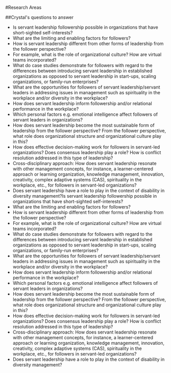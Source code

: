 #Research Areas

##Crystal's questions to answer

* Is servant leadership followership possible in organizations that have short-sighted self-interests?
* What are the limiting and enabling factors for followers?
* How is servant leadership different from other forms of leadership from the follower perspective? 
* For example, what is the role of organizational culture? How are virtual teams incorporated?
* What do case studies demonstrate for followers with regard to the differences between introducing servant leadership in established organizations as opposed to servant leadership in start-ups, scaling organizations, or family-run enterprises?
* What are the opportunities for followers of servant leadership/servant leaders in addressing issues in management such as spirituality in the workplace and/or diversity in the workplace?
* How does servant leadership inform followership and/or relational performance in the workplace?
* Which personal factors e.g. emotional intelligence affect followers of servant leaders in organizations? 
* How does servant leadership become the most sustainable form of leadership from the follower perspective? From the follower perspective, what role does organizational structure and organizational culture play in this? 
* How does effective decision-making work for followers in servant-led organizations? Does consensus leadership play a role? How is conflict resolution addressed in this type of leadership?
* Cross-disciplinary approach: How does servant leadership resonate with other management concepts, for instance, a learner-centered approach or learning organization, knowledge management, innovation, creativity, complex adaptive systems (CAS), spirituality in the workplace, etc., for followers in servant-led organizations?
* Does servant leadership have a role to play in the context of disability in diversity management?Is servant leadership followership possible in organizations that have short-sighted self-interests?
* What are the limiting and enabling factors for followers?
* How is servant leadership different from other forms of leadership from the follower perspective? 
* For example, what is the role of organizational culture? How are virtual teams incorporated?
* What do case studies demonstrate for followers with regard to the differences between introducing servant leadership in established organizations as opposed to servant leadership in start-ups, scaling organizations, or family-run enterprises?
* What are the opportunities for followers of servant leadership/servant leaders in addressing issues in management such as spirituality in the workplace and/or diversity in the workplace?
* How does servant leadership inform followership and/or relational performance in the workplace?
* Which personal factors e.g. emotional intelligence affect followers of servant leaders in organizations? 
* How does servant leadership become the most sustainable form of leadership from the follower perspective? From the follower perspective, what role does organizational structure and organizational culture play in this? 
* How does effective decision-making work for followers in servant-led organizations? Does consensus leadership play a role? How is conflict resolution addressed in this type of leadership?
* Cross-disciplinary approach: How does servant leadership resonate with other management concepts, for instance, a learner-centered approach or learning organization, knowledge management, innovation, creativity, complex adaptive systems (CAS), spirituality in the workplace, etc., for followers in servant-led organizations?
* Does servant leadership have a role to play in the context of disability in diversity management?
